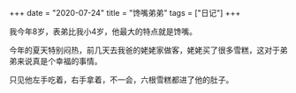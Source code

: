 ﻿+++ 
date = "2020-07-24"
title = "馋嘴弟弟"
tags = ["日记"]
+++

我今年8岁，表弟比我小4岁，他最大的特点就是馋嘴。

今年的夏天特别闷热，前几天去我爸的姥姥家做客，姥姥买了很多雪糕，这对于弟弟来说真是个幸福的事情。

只见他左手吃着，右手拿着，不一会，六根雪糕都进了他的肚子。